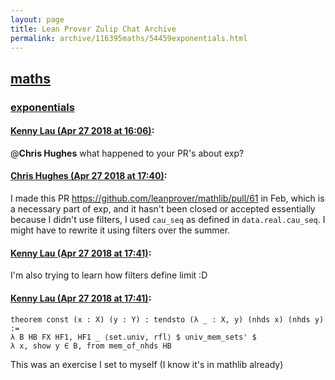 ```yaml
---
layout: page
title: Lean Prover Zulip Chat Archive 
permalink: archive/116395maths/54459exponentials.html
---
```


## [maths](index.html)
### [exponentials](54459exponentials.html)

#### [Kenny Lau (Apr 27 2018 at 16:06)](https://leanprover.zulipchat.com/#narrow/stream/116395-maths/topic/exponentials/near/125775813):
@**Chris Hughes** what happened to your PR's about exp?

#### [Chris Hughes (Apr 27 2018 at 17:40)](https://leanprover.zulipchat.com/#narrow/stream/116395-maths/topic/exponentials/near/125779790):
I made this PR https://github.com/leanprover/mathlib/pull/61 in Feb, which is a necessary part of exp, and it hasn't been closed or accepted essentially because I didn't use filters, I used `cau_seq` as defined in `data.real.cau_seq`. I might have to rewrite it using filters over the summer.

#### [Kenny Lau (Apr 27 2018 at 17:41)](https://leanprover.zulipchat.com/#narrow/stream/116395-maths/topic/exponentials/near/125779805):
I'm also trying to learn how filters define limit :D

#### [Kenny Lau (Apr 27 2018 at 17:41)](https://leanprover.zulipchat.com/#narrow/stream/116395-maths/topic/exponentials/near/125779817):
```lean
theorem const (x : X) (y : Y) : tendsto (λ _ : X, y) (nhds x) (nhds y) :=
λ B HB FX HF1, HF1 _ ⟨set.univ, rfl⟩ $ univ_mem_sets' $
λ x, show y ∈ B, from mem_of_nhds HB
```
This was an exercise I set to myself (I know it's in mathlib already)

